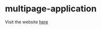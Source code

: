 # multipage-application

Visit the website [here](https://bensenica.github.io/multipage-application/index.html)
